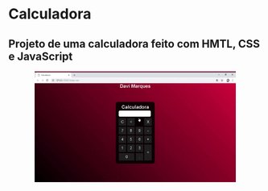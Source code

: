 # Calculadora 

## Projeto de uma calculadora feito com HMTL, CSS e JavaScript


<div align="center">
  <img width="400" height="220" src="https://github.com/DaviMarqs/calculator/blob/main/gif/calculadora%20gif.gif">
</div>
